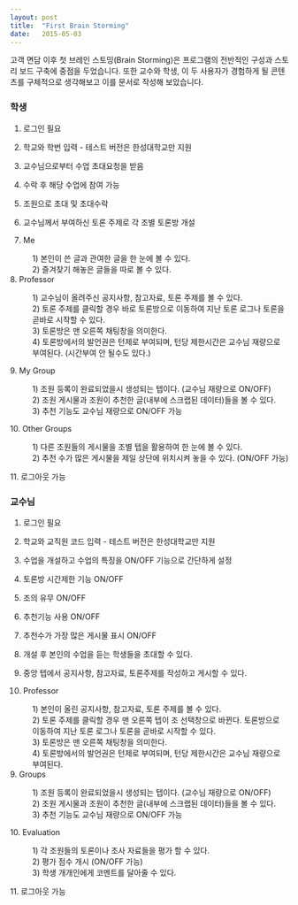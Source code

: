 ```yaml
---
layout: post
title:  "First Brain Storming"
date:   2015-05-03
---
```


<p class="intro"><span class="dropcap">고</span>객 면담 이후 첫 브레인 스토밍(Brain Storming)은 프로그램의 전반적인 구성과 
스토리 보드 구축에 중점을 두었습니다. 또한 교수와 학생, 이 두 사용자가 경험하게 될 콘텐츠를 구체적으로 생각해보고 이를 문서로 
작성해 보았습니다.</p>
<p>

### 학생
1. 로그인 필요

2. 학교와 학번 입력 - 테스트 버전은 한성대학교만 지원

3. 교수님으로부터 수업 초대요청을 받음

4. 수락 후 해당 수업에 참여 가능

5. 조원으로 초대 및 초대수락

6. 교수님께서 부여하신 토론 주제로 각 조별 토론방 개설

7. Me<dl><dt></dt> 
<dd>1) 본인이 쓴 글과 관여한 글을 한 눈에 볼 수 있다.</dd>
<dd>2) 즐겨찾기 해놓은 글들을 따로 볼 수 있다.</dd></dl>
8. Professor<dl><dt></dt>
<dd>1) 교수님이 올려주신 공지사항, 참고자료, 토론 주제를 볼 수 있다.</dd>
<dd>2) 토론 주제를 클릭할 경우 바로 토론방으로 이동하여 지난 토론 로그나 토론을 곧바로 시작할 수 있다.</dd>
<dd>3) 토론방은 맨 오른쪽 채팅창을 의미한다.</dd>
<dd>4) 토론방에서의 발언권은 턴제로 부여되며, 턴당 제한시간은 교수님 재량으로 부여된다. (시간부여 안 될수도 있다.)</dd></dl>
9. My Group<dl><dt></dt>
<dd>1) 조원 등록이 완료되었을시 생성되는 텝이다. (교수님 재량으로 ON/OFF)</dd>
<dd>2) 조원 게시물과 조원이 추천한 글(내부에 스크랩된 데이터)들을 볼 수 있다.</dd>
<dd>3) 추천 기능도 교수님 재량으로 ON/OFF 가능</dd></dl>
10. Other Groups<dl><dt></dt>
<dd>1) 다른 조원들의 게시물을 조별 텝을 활용하여 한 눈에 볼 수 있다.</dd>
<dd>2) 추천 수가 많은 게시물을 제일 상단에 위치시켜 놓을 수 있다. (ON/OFF 가능)</dd></dl>
11. 로그아웃 가능

### 교수님

1. 로그인 필요

2. 학교와 교직원 코드 입력 - 테스트 버전은 한성대학교만 지원

3. 수업을 개설하고 수업의 특징을 ON/OFF 기능으로 간단하게 설정

4. 토론방 시간제한 기능 ON/OFF

5. 조의 유무 ON/OFF

6. 추천기능 사용 ON/OFF

7. 추천수가 가장 많은 게시물 표시 ON/OFF

8. 개설 후 본인의 수업을 듣는 학생들을 초대할 수 있다.

9. 중앙 텝에서 공지사항, 참고자료, 토론주제를 작성하고 게시할 수 있다.

10. Professor<dl><dt></dt>
<dd>1) 본인이 올린 공지사항, 참고자료, 토론 주제를 볼 수 있다.</dd>
<dd>2) 토론 주제를 클릭할 경우 맨 오른쪽 텝이 조 선택창으로 바뀐다.
토론방으로 이동하여 지난 토론 로그나 토론을 곧바로 시작할 수 있다.</dd>
<dd>3) 토론방은 맨 오른쪽 채팅창을 의미한다.</dd>
<dd>4) 토론방에서의 발언권은 턴제로 부여되며, 턴당 제한시간은 교수님 재량으로 부여된다.</dd></dl>
9. Groups<dl><dt></dt>
<dd>1) 조원 등록이 완료되었을시 생성되는 텝이다. (교수님 재량으로 ON/OFF)</dd>
<dd>2) 조원 게시물과 조원이 추천한 글(내부에 스크랩된 데이터)들을 볼 수 있다.</dd>
<dd>3) 추천 기능도 교수님 재량으로 ON/OFF 가능</dd></dl>
10. Evaluation<dl><dt></dt>
<dd>1) 각 조원들의 토론이나 조사 자료들을 평가 할 수 있다.</dd>
<dd>2) 평가 점수 개시 (ON/OFF 가능)</dd>
<dd>3) 학생 개개인에게 코멘트를 달아줄 수 있다.</dd></dl>	
11. 로그아웃 가능

